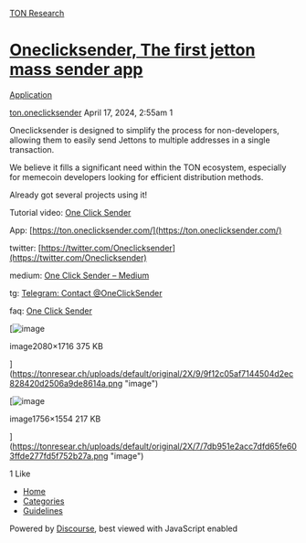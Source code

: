 [TON Research](/)

# [Oneclicksender, The first jetton mass sender app](/t/oneclicksender-the-first-jetton-mass-sender-app/11542)

[Application](/c/application/20) 

    

[ton.oneclicksender](https://tonresear.ch/u/ton.oneclicksender)   April 17, 2024, 2:55am  1

Oneclicksender is designed to simplify the process for non-developers, allowing them to easily send Jettons to multiple addresses in a single transaction.

We believe it fills a significant need within the TON ecosystem, especially for memecoin developers looking for efficient distribution methods.

Already got several projects using it!

Tutorial video: [One Click Sender](https://ton.oneclicksender.com/tutorial)

App: [https://ton.oneclicksender.com/](https://ton.oneclicksender.com/)

twitter: [https://twitter.com/Oneclicksender](https://twitter.com/Oneclicksender)

medium: [One Click Sender – Medium](https://medium.com/@OneclickSender)

tg: [Telegram: Contact @OneClickSender](https://t.me/OneClickSender)

faq: [One Click Sender](https://ton.oneclicksender.com/faq)

[![image](https://tonresear.ch/uploads/default/optimized/2X/9/9f12c05af7144504d2ec828420d2506a9de8614a_2_454x375.png)

image2080×1716 375 KB

](https://tonresear.ch/uploads/default/original/2X/9/9f12c05af7144504d2ec828420d2506a9de8614a.png "image")

  

[![image](https://tonresear.ch/uploads/default/optimized/2X/7/7db951e2acc7dfd65fe603ffde277fd5f752b27a_2_423x375.png)

image1756×1554 217 KB

](https://tonresear.ch/uploads/default/original/2X/7/7db951e2acc7dfd65fe603ffde277fd5f752b27a.png "image")

  1 Like

*   [Home](/)
*   [Categories](/categories)
*   [Guidelines](/guidelines)

Powered by [Discourse](https://www.discourse.org), best viewed with JavaScript enabled
